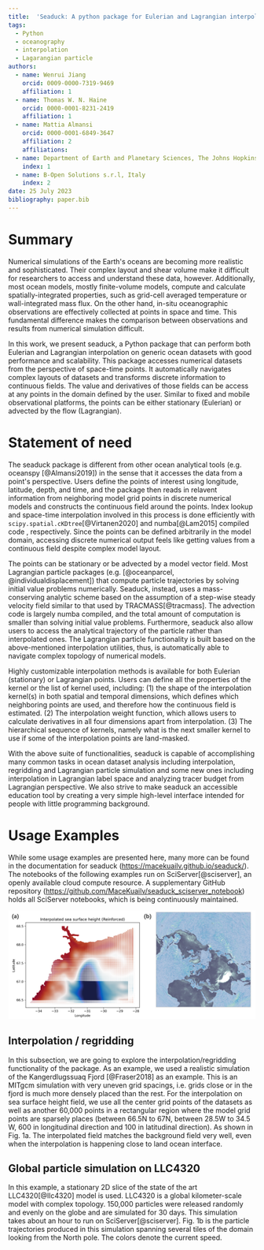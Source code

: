 ```yaml
---
title:  'Seaduck: A python package for Eulerian and Lagrangian interpolation on ocean datasets'
tags:
  - Python
  - oceanography
  - interpolation
  - Lagarangian particle
authors:
  - name: Wenrui Jiang
    orcid: 0009-0000-7319-9469
    affiliation: 1
  - name: Thomas W. N. Haine
    orcid: 0000-0001-8231-2419
    affiliation: 1
  - name: Mattia Almansi
    orcid: 0000-0001-6849-3647
    affiliation: 2
    affiliations:
  - name: Department of Earth and Planetary Sciences, The Johns Hopkins University
    index: 1
  - name: B-Open Solutions s.r.l, Italy
    index: 2
date: 25 July 2023
bibliography: paper.bib
---
```


# Summary

Numerical simulations of the Earth's oceans are becoming more realistic and sophisticated. Their complex layout and shear volume make it difficult for researchers to access and understand these data, however. Additionally, most ocean models,  mostly finite-volume models, compute and calculate spatially-integrated properties, such as grid-cell averaged temperature or wall-integrated mass flux. On the other hand, in-situ oceanographic observations are effectively collected at points in space and time. This fundamental difference makes the comparison between observations and results from numerical simulation difficult.

In this work, we present seaduck, a Python package that can perform both Eulerian and Lagrangian interpolation on generic ocean datasets with good performance and scalability. This package accesses numerical datasets from the perspective of space-time points. It automatically navigates complex layouts of datasets and transforms discrete information to continuous fields. The value and derivatives of those fields can be access at any points in the domain defined by the user. Similar to fixed and mobile observational platforms, the points can be either stationary (Eulerian) or advected by the flow (Lagrangian).

# Statement of need

The seaduck package is different from other ocean analytical tools (e.g. oceanspy \[@Almansi2019\]) in the sense that it accesses the data from a point's perspective. Users define the points of interest using longitude, latitude, depth, and time, and the package then reads in relavent information from neighboring model grid points in discrete numerical models and constructs the continuous field around the points. Index lookup and space-time interpolation involved in this process is done efficiently with `scipy.spatial.cKDtree`[@Virtanen2020\] and numba\[@Lam2015\] compiled code , respectively. Since the points can be defined arbitrarily in the model domain, accessing discrete numerical output feels like getting values from a continuous field despite complex model layout.

The points can be stationary or be advected by a model vector field. Most Lagrangian particle packages (e.g. [@oceanparcel, @individualdisplacement]) that compute particle trajectories by solving initial value problems numerically. Seaduck, instead, uses a mass-conserving analytic scheme based on the assumption of a step-wise steady velocity field similar to that used by TRACMASS\[@tracmass\]. The advection code is largely numba compiled, and the total amount of computation is smaller than solving initial value problems. Furthermore, seaduck also allow users to access the analytical trajectory of the particle rather than interpolated ones. The Lagrangian particle functionality is built based on the above-mentioned interpolation utilities, thus, is automatically able to navigate complex topology of numerical models.

Highly customizable interpolation methods is available for both Eulerian (stationary) or Lagrangian points. Users can define all the properties of the kernel or the list of kernel used, including: (1) the shape of the interpolation kernel(s) in both spatial and temporal dimensions, which defines which neighboring points are used, and therefore how the continuous field is estimated. (2) The interpolation weight function, which allows users to calculate derivatives in all four dimensions apart from interpolation. (3) The hierarchical sequence of kernels, namely what is the next smaller kernel to use if some of the interpolation points are land-masked.

With the above suite of functionalities, seaduck is capable of accomplishing many common tasks in ocean dataset analysis including interpolation, regridding and Lagrangian particle simulation and some new ones including interpolation in Lagrangian label space and analyzing tracer budget from Lagrangian perspective. We also strive to make seaduck an accessible education tool by creating a very simple high-level interface intended for people with little programming background.

# Usage Examples

While some usage examples are presented here, many more can be found in the documentation for seaduck (https://macekuailv.github.io/seaduck/). The notebooks  of the following examples run on SciServer[@sciserver], an openly available cloud compute resource. A supplementary GitHub repository (https://github.com/MaceKuailv/seaduck_sciserver_notebook) holds all SciServer notebooks, which is being continuously maintained.

![Fig.1 (a) Scatterplot with colors showing the sea surface height value near Kangerdlugssuaq Fjord defined in the model and interpolated by seaduck.\label{fig:onlyone}. (b) Streaklines of particle advected by stationary 2D slice of the LLC4320 simulation, colors denotes the current speed.](fig1.png)

## Interpolation / regridding

In this subsection, we are going to explore the interpolation/regridding functionality of the package. As an example, we used a realistic simulation of the Kangerdlugssuaq Fjord [@Fraser2018] as an example. This is an MITgcm simulation with very uneven grid spacings, i.e. grids close or in the fjord is much more densely placed than the rest. For the interpolation on sea surface height field, we use all the center grid points of the datasets as well as another 60,000 points in a rectangular region where the model grid points are sparsely places (between 66.5N to 67N, between 28.5W to 34.5 W, 600 in longitudinal direction and 100 in latitudinal direction). As shown in Fig. 1a. The interpolated field matches the background field very well, even when the interpolation is happening close to land ocean interface.

## Global particle simulation on LLC4320

In this example, a stationary 2D slice of the state of the art LLC4320[@llc4320] model is used. LLC4320 is a global kilometer-scale model with complex topology. 150,000 particles were released randomly and evenly on the globe and are simulated for 30 days. This simulation takes about an hour to run on SciServer[@sciserver]. Fig. 1b is the particle trajectories produced in this simulation spanning several tiles of the domain looking from the North pole. The colors denote the current speed.
